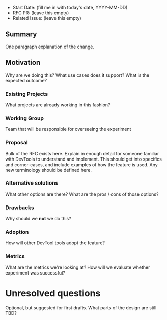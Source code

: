 - Start Date: (fill me in with today's date, YYYY-MM-DD)
- RFC PR: (leave this empty)
- Related Issue: (leave this empty)

## Summary

One paragraph explanation of the change.

## Motivation

Why are we doing this? What use cases does it support? What is the expected outcome?

### Existing Projects

What projects are already working in this fashion?

### Working Group

Team that will be responsible for overseeing the experiment

### Proposal

Bulk of the RFC exists here.  Explain in enough detail for someone familiar with DevTools to understand and implement. This should get into specifics and corner-cases,
and include examples of how the feature is used. Any new terminology should be
defined here.

### Alternative solutions

What other options are there?  What are the pros / cons of those options?

### Drawbacks

Why should we **not** we do this?

### Adoption

How will other DevTool tools adopt the feature?

### Metrics

What are the metrics we're looking at? How will we evaluate whether experiment was successful?

# Unresolved questions

Optional, but suggested for first drafts. What parts of the design are still
TBD?
